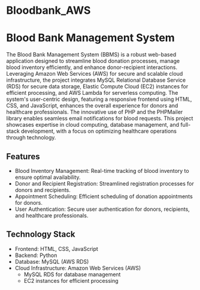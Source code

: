 # Bloodbank_AWS

# Blood Bank Management System

The Blood Bank Management System (BBMS) is a robust web-based application designed to streamline blood donation processes, manage blood inventory efficiently, and enhance donor-recipient interactions. Leveraging Amazon Web Services (AWS) for secure and scalable cloud infrastructure, the project integrates MySQL Relational Database Service (RDS) for secure data storage, Elastic Compute Cloud (EC2) instances for efficient processing, and AWS Lambda for serverless computing. The system's user-centric design, featuring a responsive frontend using HTML, CSS, and JavaScript, enhances the overall experience for donors and healthcare professionals. The innovative use of PHP and the PHPMailer library enables seamless email notifications for blood requests. This project showcases expertise in cloud computing, database management, and full-stack development, with a focus on optimizing healthcare operations through technology.

## Features

- Blood Inventory Management: Real-time tracking of blood inventory to ensure optimal availability.
- Donor and Recipient Registration: Streamlined registration processes for donors and recipients.
- Appointment Scheduling: Efficient scheduling of donation appointments for donors.
- User Authentication: Secure user authentication for donors, recipients, and healthcare professionals.


## Technology Stack

- Frontend: HTML, CSS, JavaScript
- Backend: Python
- Database: MySQL (AWS RDS)
- Cloud Infrastructure: Amazon Web Services (AWS)
  - MySQL RDS for database management
  - EC2 instances for efficient processing
  


